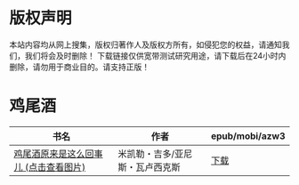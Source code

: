 # 版权声明

本站内容均从网上搜集，版权归著作人及版权方所有，如侵犯您的权益，请通知我们，我们将会及时删除！ 下载链接仅供宽带测试研究用途，请下载后在24小时内删除，请勿用于商业目的。请支持正版！

# 鸡尾酒

| 书名 | 作者 | epub/mobi/azw3 |
| --- | --- | --- |
| [鸡尾酒原来是这么回事儿 (点击查看图片)](https://www.dushupai.com/attachment/2024/06/10/485bda85b9afba22.jpg) | 米凯勒・吉多/亚尼斯・瓦卢西克斯 | [下载](https://url89.ctfile.com/f/31084289-1356995518-e1329b?p=8866) |
